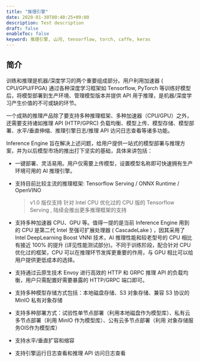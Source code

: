 ```yaml
---
title: "推理引擎"
date: 2020-01-30T00:40:25+09:00
description: Test description
draft: false
enableToc: false
keyword: 推理引擎, 山河, tensorflow, torch, caffe, keras
---
```



## 简介

训练和推理是机器/深度学习的两个重要组成部分。用户利用加速器 ( CPU/GPU/FPGA) 通过各种深度学习框架如 Tensorflow, PyTorch 等训练好模型后，将模型部署到生产环境、管理模型版本并提供 API 用于推理，是机器/深度学习产生价值的不可或缺的环节。



一个成熟的推理产品除了要支持多种推理框架、多种加速器（CPU/GPU）之外，还需要支持诸如推理 API (HTTP/GPRC) 负载均衡、模型上传、模型存储、模型部署、水平/垂直伸缩、推理引擎日志/推理 API 访问日志查看等诸多功能。



Inference Engine 旨在解决上述问题，给用户提供一站式的模型部署与推理方案，并为以后模型市场的推出打下坚实的基础，具体来讲包括：

- 一键部署、灵活易用。用户仅需要上传模型，设置模型名称即可快速拥有生产环境可用的 AI 推理引擎。

- 支持目前比较主流的推理框架: Tensorflow Serving / ONNX Runtime / OpenVINO 

  > v1.0 版仅支持 针对 Intel CPU 优化过的 CPU 版的 Tensorflow Serving , 陆续会推出更多推理框架的支持

- 支持多种加速器 CPU、GPU 等。值得一提的是当前 Inference Engine 用到的 CPU 是第二代 Intel 至强可扩展处理器 ( CascadeLake ) ，因其采用了 Intel DeepLearning Boost VNNI 技术，AI 推理性能和较老型号的 CPU  相比有接近 100% 的提升 (详见性能测试部分)。不同于训练阶段，配合针对 CPU 优化过的框架，CPU 可以在推理环节发挥更重要的作用，与 GPU 相比可以给用户提供更低成本的选择。

- 支持通过云原生技术 Envoy 进行高效的 HTTP 和 GRPC 推理 API 的负载均衡，用户只需配置好需要暴露的 HTTP/GRPC 端口即可。

- 支持多种模型存储方式包括：本地磁盘存储、S3 对象存储、兼容 S3 协议的 MinIO 私有对象存储

- 支持多种部署方式：试验性单节点部署（利用本地磁盘作为模型库）、私有云多节点部署（利用 MinIO 作为模型库）、公有云多节点部署（利用 对象存储服务OIS作为模型库）

- 支持水平/垂直扩容和缩容

- 支持引擎运行日志查看和推理 API 访问日志查看